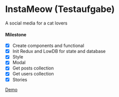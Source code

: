 # InstaMeow (Testaufgabe)

A social media for a cat lovers

#### Milestone

- [x] Create components and functional
- [x] Init Redux and LowDB for state and database
- [x] Style
- [x] Modal
- [x] Get posts collection
- [x] Get users collection
- [x] Stories

[Demo](https://instameow.now.sh/)
